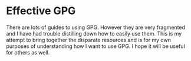 Effective GPG
=======

There are lots of guides to using GPG.
However they are very fragmented and I have had trouble distilling down how to easily use them.
This is my attempt to bring together the disparate resources and is for my own purposes of understanding how I want to use GPG.
I hope it will be useful for others as well. 

